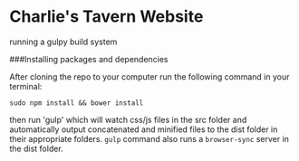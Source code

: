 # Charlie's Tavern Website

running a gulpy build system

###Installing packages and dependencies

After cloning the repo to your computer run the following command in your terminal: 
```
sudo npm install && bower install
```
then run 'gulp' which will watch css/js files in the src folder and automatically output concatenated and minified files to the dist folder in their appropriate folders.
`gulp` command also runs a `browser-sync` server in the dist folder. 
